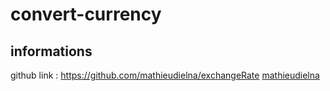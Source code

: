 # convert-currency

## informations
github link : https://github.com/mathieudielna/exchangeRate
[mathieudielna](https://github.com/mathieudielna)
